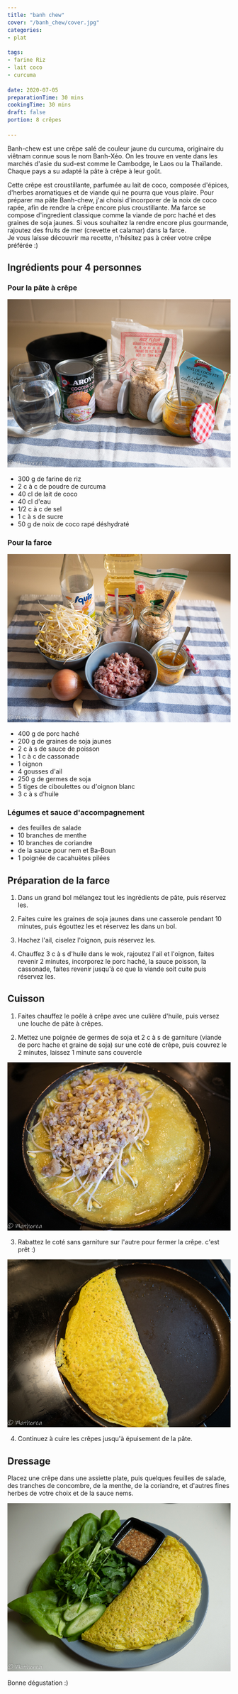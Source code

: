 ```yaml
---
title: "banh chew"
cover: "/banh_chew/cover.jpg"
categories:
- plat

tags:
- farine Riz
- lait coco
- curcuma 

date: 2020-07-05
preparationTime: 30 mins
cookingTime: 30 mins
draft: false
portion: 8 crêpes

---
```

Banh-chew est une crêpe salé de couleur jaune du curcuma, originaire du viêtnam connue sous le nom Banh-Xéo. On les trouve en vente dans les marchés d'asie du sud-est comme le Cambodge, le Laos ou la Thaïlande. Chaque pays a su adapté la pâte à crêpe à leur goût.
<!--more--> 
Cette crêpe est croustillante, parfumée au lait de coco, composée d'épices, d'herbes aromatiques et de viande qui ne pourra que vous plaire.
Pour préparer ma pâte Banh-chew, j'ai choisi d'incorporer de la noix de coco rapée, afin de rendre la crêpe encore plus croustillante.
Ma farce se compose d'ingredient classique comme la viande de porc haché et des graines de soja jaunes. Si vous souhaitez la rendre encore plus gourmande, rajoutez des fruits de mer (crevette et calamar) dans la farce.     
Je vous laisse découvrir ma recette, n'hésitez pas à créer votre crêpe préférée :)

## Ingrédients pour 4 personnes

### Pour la pâte à crêpe

![ingredient](01.jpg)

- 300 g de farine de riz
- 2 c à c de poudre de curcuma
- 40 cl de lait de coco
- 40 cl d'eau
- 1/2 c à c de sel
- 1 c à s de sucre
- 50 g de noix de coco rapé déshydraté 

 ### Pour la farce

![ingredient](02.jpg)

- 400 g de porc haché 
- 200 g de graines de soja jaunes
- 2 c à s de sauce de poisson
- 1 c à c de cassonade 
- 1 oignon
- 4 gousses d'ail
- 250 g de germes de soja
- 5 tiges de ciboulettes ou d'oignon blanc
- 3 c à s d'huile

### Légumes et sauce d'accompagnement 

- des feuilles de salade
- 10 branches de menthe
- 10 branches de coriandre
- de la sauce pour nem et Ba-Boun
- 1 poignée de cacahuètes pilées

## Préparation de la farce

1. Dans un grand bol mélangez tout les ingrédients de pâte, puis réservez les.

2. Faites cuire les graines de soja jaunes dans une casserole pendant 10 minutes, puis égouttez les et réservez les dans un bol. 

3. Hachez l'ail, ciselez l'oignon, puis réservez les.

4. Chauffez 3 c à s d'huile dans le wok, rajoutez l'ail et l'oignon, faites revenir 2 minutes, incorporez le porc haché, la sauce poisson, la cassonade, faites revenir jusqu'à ce que la viande soit cuite puis réservez les.

## Cuisson

1. Faites chauffez le poêle à crêpe avec une culière d'huile, puis versez une louche de pâte à crêpes.

2. Mettez une poignée de germes de soja et 2 c à s de garniture (viande de porc hache et graine de soja) sur une coté de crêpe, puis couvrez le 2 minutes, laissez 1 minute sans couvercle

![decoupe](04.jpg)

3. Rabattez le coté sans garniture sur l'autre pour fermer la crêpe. c'est prêt :)

![decoupe](05.jpg)

4. Continuez à cuire les crêpes jusqu'à épuisement de la pâte.

## Dressage 

Placez une crêpe dans une assiette plate, puis quelques feuilles de salade, des tranches de concombre, de la menthe, de la coriandre, et d'autres fines herbes de votre choix et de la sauce nems.

![resultat](cover.jpg)

Bonne dégustation :)

